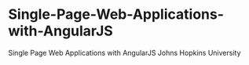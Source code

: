 # Single-Page-Web-Applications-with-AngularJS
Single Page Web Applications with AngularJS Johns Hopkins University
